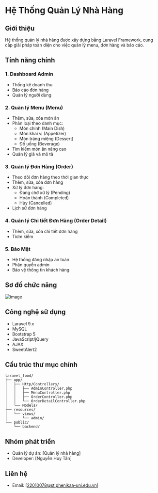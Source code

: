 # Hệ Thống Quản Lý Nhà Hàng

## Giới thiệu
Hệ thống quản lý nhà hàng được xây dựng bằng Laravel Framework, cung cấp giải pháp toàn diện cho việc quản lý menu, đơn hàng và báo cáo.

## Tính năng chính

### 1. Dashboard Admin
- Thống kê doanh thu
- Báo cáo đơn hàng
- Quản lý người dùng

### 2. Quản lý Menu (Menu)
- Thêm, sửa, xóa món ăn
- Phân loại theo danh mục:
  - Món chính (Main Dish)
  - Món khai vị (Appetizer)
  - Món tráng miệng (Dessert)
  - Đồ uống (Beverage)
- Tìm kiếm món ăn nâng cao
- Quản lý giá và mô tả

### 3. Quản lý Đơn Hàng (Order)
- Theo dõi đơn hàng theo thời gian thực
- Thêm, sửa, xóa đơn hàng
- Xử lý đơn hàng:
  - Đang chờ xử lý (Pending)
  - Hoàn thành (Completed)
  - Hủy (Cancelled)
- Lịch sử đơn hàng

### 4. Quản lý Chi tiết Đơn Hàng (Order Detail)
- Thêm, sửa, xóa chi tiết đơn hàng
- Tidm kiếm

### 5. Bảo Mật
- Hệ thống đăng nhập an toàn
- Phân quyền admin
- Bảo vệ thông tin khách hàng

## Sơ đồ chức năng
![image](https://github.com/user-attachments/assets/a4ad0d98-6392-4f60-89ad-bb37dcfc6699)


## Công nghệ sử dụng
- Laravel 9.x
- MySQL
- Bootstrap 5
- JavaScript/jQuery
- AJAX
- SweetAlert2

## Cấu trúc thư mục chính
```
laravel_food/
├── app/
│   ├── Http/Controllers/
│   │   ├── AdminController.php
│   │   ├── MenuController.php
│   │   ├── OrderController.php
│   │   └── OrderDetailController.php
│   └── Models/
├── resources/
│   └── views/
│       └── admin/
└── public/
    └── backend/
```

## Nhóm phát triển
- Quản lý dự án: [Quản lý nhà hàng]
- Developer: [Nguyễn Huy Tấn]

## Liên hệ
- Email: [22010078@st.phenikaa-uni.edu.vn]

